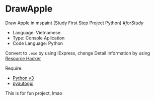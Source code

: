 # DrawApple
Draw Apple in mspaint (Study First Step Project Python) _#forStudy_

- Language: Vietnamese
- Type: Console Aplication
- Code Language: Python

Convert to `.exe` by using IExpress, change Detail Information by using [Resource Hacker](http://www.angusj.com/resourcehacker/)

Require: 
- [Python v3](https://www.python.org/downloads/)
- [pyautogui](https://pypi.org/project/PyAutoGUI/)


This is for fun project, lmao

